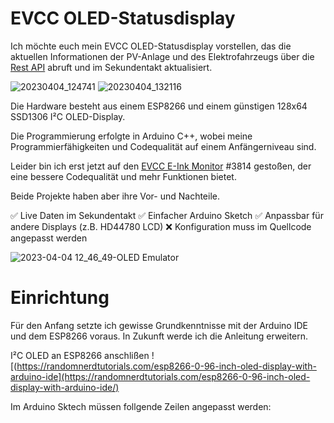 # EVCC OLED-Statusdisplay

Ich möchte euch mein EVCC OLED-Statusdisplay vorstellen, das die aktuellen Informationen der PV-Anlage und des Elektrofahrzeugs über die [Rest API](https://docs.evcc.io/docs/reference/api#rest-api) abruft und im Sekundentakt aktualisiert.

![20230404_124741](https://user-images.githubusercontent.com/37591931/229777549-a896dd99-5a06-485f-b2a3-caa352d57e44.jpg) ![20230404_132116](https://user-images.githubusercontent.com/37591931/229777560-df0619e1-b3bd-4ab9-a783-7c1f3cccea69.jpg)

Die Hardware besteht aus einem ESP8266 und einem günstigen 128x64 SSD1306 I²C OLED-Display.

Die Programmierung erfolgte in Arduino C++, wobei meine Programmierfähigkeiten und Codequalität auf einem Anfängerniveau sind.

Leider bin ich erst jetzt auf den [EVCC E-Ink Monitor](https://github.com/powelllens/evcc_eink_monitor) #3814 gestoßen, der eine bessere Codequalität und mehr Funktionen bietet.

Beide Projekte haben aber ihre Vor- und Nachteile.

:white_check_mark: Live Daten im Sekundentakt
:white_check_mark: Einfacher Arduino Sketch
:white_check_mark: Anpassbar für andere Displays (z.B. HD44780 LCD)
:x: Konfiguration muss im Quellcode angepasst werden

![2023-04-04 12_46_49-OLED Emulator](https://user-images.githubusercontent.com/37591931/229775498-e58c3d42-3c2f-434f-9b00-d66f9d7b7302.png)

# Einrichtung
Für den Anfang setzte ich gewisse Grundkenntnisse mit der Arduino IDE und dem ESP8266 voraus.
In Zukunft werde ich die Anleitung erweitern.

I²C OLED an ESP8266 anschlißen ![(https://randomnerdtutorials.com/esp8266-0-96-inch-oled-display-with-arduino-ide](https://randomnerdtutorials.com/esp8266-0-96-inch-oled-display-with-arduino-ide/)

Im Arduino Sktech müssen follgende Zeilen angepasst werden:


